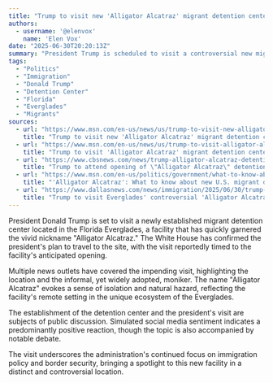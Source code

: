 ```yaml
---
title: "Trump to visit new 'Alligator Alcatraz' migrant detention center in the Everglades"
authors:
  - username: '@elenvox'
    name: 'Elen Vox'
date: "2025-06-30T20:20:13Z"
summary: "President Trump is scheduled to visit a controversial new migrant detention facility in Florida's Everglades, provocatively nicknamed \"Alligator Alcatraz.\" The visit is expected to coincide with the center's opening."
tags:
  - "Politics"
  - "Immigration"
  - "Donald Trump"
  - "Detention Center"
  - "Florida"
  - "Everglades"
  - "Migrants"
sources:
  - url: "https://www.msn.com/en-us/news/us/trump-to-visit-new-alligator-alcatraz-migrant-detention-center-in-the-everglades/ar-AA1HI952"
    title: "Trump to visit new 'Alligator Alcatraz' migrant detention center in the Everglades"
  - url: "https://www.msn.com/en-us/news/us/trump-to-visit-alligator-alcatraz-migrant-detention-center-this-week-source-says/ar-AA1HHM5s"
    title: "Trump to visit 'Alligator Alcatraz' migrant detention center this week, source says"
  - url: "https://www.cbsnews.com/news/trump-alligator-alcatraz-detention-center-florida/"
    title: "Trump to attend opening of \"Alligator Alcatraz\" detention center in Florida, DeSantis says"
  - url: "https://www.msn.com/en-us/politics/government/what-to-know-about-alligator-alcatraz-florida-s-immigration-detention-site-in-the-everglades/ar-AA1HlbBd"
    title: "'Alligator Alcatraz': What to know about new U.S. migrant detention centre"
  - url: "https://www.dallasnews.com/news/immigration/2025/06/30/trump-to-visit-everglades-controversial-alligator-alcatraz-when-it-opens-tuesday/"
    title: "Trump to visit Everglades' controversial 'Alligator Alcatraz' when it opens Tuesday"
---
```


President Donald Trump is set to visit a newly established migrant detention center located in the Florida Everglades, a facility that has quickly garnered the vivid nickname "Alligator Alcatraz." The White House has confirmed the president's plan to travel to the site, with the visit reportedly timed to the facility's anticipated opening.

Multiple news outlets have covered the impending visit, highlighting the location and the informal, yet widely adopted, moniker. The name "Alligator Alcatraz" evokes a sense of isolation and natural hazard, reflecting the facility's remote setting in the unique ecosystem of the Everglades.

The establishment of the detention center and the president's visit are subjects of public discussion. Simulated social media sentiment indicates a predominantly positive reaction, though the topic is also accompanied by notable debate.

The visit underscores the administration's continued focus on immigration policy and border security, bringing a spotlight to this new facility in a distinct and controversial location.
